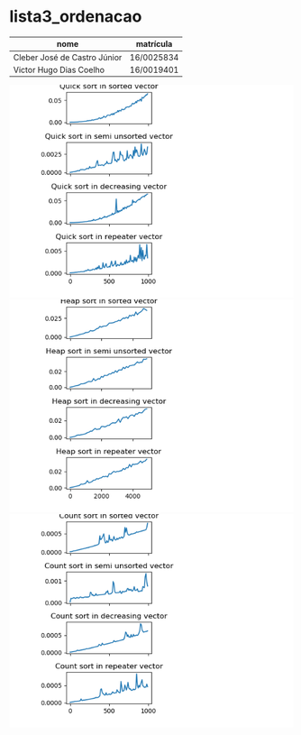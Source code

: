 # lista3_ordenacao

nome | matrícula
-|-
Cleber José de Castro Júnior | 16/0025834
Victor Hugo Dias Coelho | 16/0019401


![Quick sort](images/quick_sort.png)
![Heap sort](images/heap_sort.png)
![Count sort](images/count_sort.png)
